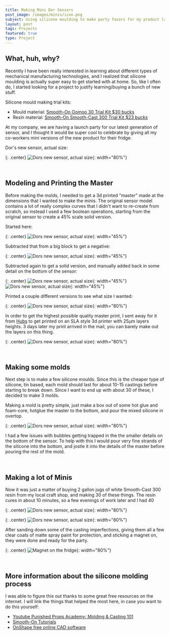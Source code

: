 ```yaml
---
title: Making Mini Dor Sensors
post_image: /images/minis/icon.png
subject: Using silicone moulding to make party favors for my product launch party
layout: post
tags: Projects
featured: true
type: Project
---
```


## What, huh, why?

Recently I have been really interested in learning about different types of
mechanical manufacturing technologies, and I realized that silicone moulding is
actually super easy to get started with at home. So, like I often do, I started
looking for a project to justify learning/buying a bunch of new stuff.

Silicone mould making trial kits:

 - Mould material: [Smooth-On Oomoo 30 Trial Kit $30 bucks](https://amzn.to/2ThdJD1)
 - Resin material: [Smooth-On Smooth-Cast 300 Trial Kit $23 bucks](https://amzn.to/2MzU3I1)

At my company, we are having a launch party for our latest generation of sensor,
and I thought it would be super cool to celebrate by giving all my co-workers mini
versions of the new product for their fridge.

Dor's new sensor, actual size:

{: .center}
![Dors new sensor, actual size](/images/minis/new_sensor.png){: width="80%"}

<br/>

## Modeling and Printing the Master

Before making the molds, I needed to get a 3d printed "master" made at the dimensions
that I wanted to make the minis. The original sensor model contains a lot of really
complex curves that I didn't want to re-create from scratch, so instead I used
a few boolean operations, starting from the original sensor to create a 45% scale
solid version.

Started here:

{: .center}
![Dors new sensor, actual size](/images/minis/shell.png){: width="45%"}

Subtracted that from a big block to get a negative:

{: .center}
![Dors new sensor, actual size](/images/minis/negative.png){: width="45%"}

Subtracted again to get a solid version, and manually added back in some detail
on the bottom of the sensor:

{: .center}
![Dors new sensor, actual size](/images/minis/solid_no_detail.png){: width="45%"}
![Dors new sensor, actual size](/images/minis/solid_detail.png){: width="45%"}

Printed a couple different versions to see what size I wanted:

{: .center}
![Dors new sensor, actual size](/images/minis/3d_prints.jpeg){: width="80%"}

In order to get the highest possible quality master print, I sent away for it
from [Hubs](https://www.hubs.com/) to get printed on an SLA style 3d printer with 25μm
layers heights. 3 days later my print arrived in the mail, you can barely make
out the layers on this thing.

{: .center}
![Dors new sensor, actual size](/images/minis/master.jpeg){: width="80%"}

<br/>

## Making some molds

Next step is to make a few silicone moulds. Since this is the cheaper type of
silicone, tin based, each mold should last for about 10-15 castings before
starting to break down. Since I want to end up with about 30 of these, I decided
to make 3 molds.

Making a mold is pretty simple, just make a box out of some hot glue and foam-core,
hotglue the master to the bottom, and pour the mixed silicone in overtop.

{: .center}
![Dors new sensor, actual size](/images/minis/molds.png){: width="80%"}

I had a few issues with bubbles getting trapped in the the smaller details
on the bottom of the sensor. To help with this I would pour very fine strands
of the silicone into the bottom, and jostle it into the details of the master
before pouring the rest of the mold.

<br/>

## Making a lot of Minis

Now it was just a matter of buying 2 gallon jugs of white Smooth-Cast 300 resin
from my local craft shop, and making 30 of these things. The resin cures in
about 10 minutes, so a few evenings of work later and I had 40

{: .center}
![Dors new sensor, actual size](/images/minis/making_many.jpeg){: width="80%"}

{: .center}
![Dors new sensor, actual size](/images/minis/many.jpeg){: width="80%"}

After sanding down some of the casting imperfections, giving them all a
few clear coats of matte spray paint for protection, and sticking a magnet
on, they were done and ready for the party.

{: .center}
![Magnet on the fridge](/images/minis/fridge.jpeg){: width="80%"}

<br/>

## More information about the silicone molding process

I was able to figure this out thanks to some great free resources on the internet. I
will link the things that helped the most here, in case you want to do this yourself:

 - [Youtube Punished Props Academy: Molding & Casting 101](https://www.youtube.com/watch?v=m0pv3kDKynQ)
 - [Smooth-On Tutorials](https://www.smooth-on.com/tutorials/)
 - [OnShape free online CAD software](https://www.onshape.com/)
